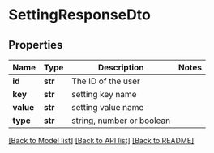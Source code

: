 # SettingResponseDto

## Properties
Name | Type | Description | Notes
------------ | ------------- | ------------- | -------------
**id** | **str** | The ID of the user | 
**key** | **str** | setting key name | 
**value** | **str** | setting value name | 
**type** | **str** | string, number or boolean | 

[[Back to Model list]](../README.md#documentation-for-models) [[Back to API list]](../README.md#documentation-for-api-endpoints) [[Back to README]](../README.md)

